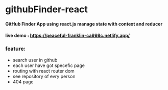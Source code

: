 # githubFinder-react
#### GitHub Finder App using react.js manage state with context and reducer
#### live demo : https://peaceful-franklin-ca998c.netlify.app/

### feature:
- search user in github
- each user have got specefic page 
- routing with react router dom 
- see repository of evry person
- 404 page 

